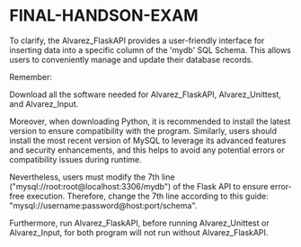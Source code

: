 # FINAL-HANDSON-EXAM


To clarify, the Alvarez_FlaskAPI provides a user-friendly interface for inserting data into a specific column of the 'mydb' SQL Schema. This allows users to conveniently manage and update their database records.

Remember:

Download all the software needed for Alvarez_FlaskAPI, Alvarez_Unittest, and Alvarez_Input.

Moreover, when downloading Python, it is recommended to install the latest version to ensure compatibility with the program. Similarly, users should install the most recent version of MySQL to leverage its advanced features and security enhancements, and this helps to avoid any potential errors or compatibility issues during runtime.

Nevertheless, users must modify the 7th line ("mysql://root:root@localhost:3306/mydb") of the Flask API to ensure error-free execution. Therefore, change the 7th line according to this guide: "mysql://username:password@host:port/schema".

Furthermore, run Alvarez_FlaskAPI, before running Alvarez_Unittest or Alvarez_Input, for both program will not run without Alvarez_FlaskAPI.